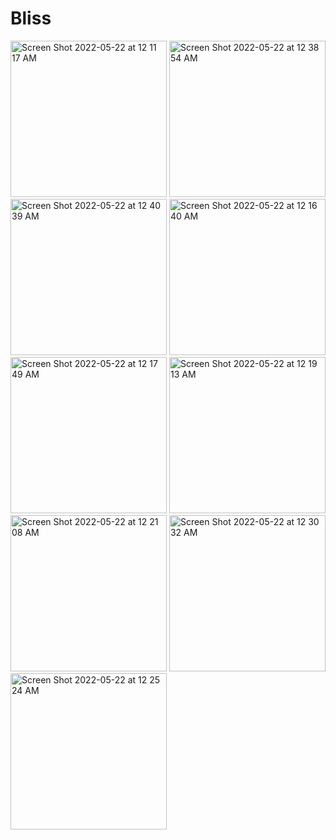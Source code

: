 # Bliss

<img width="250" alt="Screen Shot 2022-05-22 at 12 11 17 AM" src="https://user-images.githubusercontent.com/91225565/169678193-221c8930-0b29-483d-a582-9f086a6b5f88.png">
<img width="250" alt="Screen Shot 2022-05-22 at 12 38 54 AM" src="https://user-images.githubusercontent.com/91225565/169678932-d555a386-f4ef-4af9-ab7a-cc4bc5ae44b2.png"><img width="250" alt="Screen Shot 2022-05-22 at 12 40 39 AM" src="https://user-images.githubusercontent.com/91225565/169678986-eef26e47-29fe-43d2-9ac0-705ca70e22d0.png">

<img width="250" alt="Screen Shot 2022-05-22 at 12 16 40 AM" src="https://user-images.githubusercontent.com/91225565/169678357-9f3e3c34-c8e3-483b-9d5c-5cb0b01bceea.png">
<img width="250" alt="Screen Shot 2022-05-22 at 12 17 49 AM" src="https://user-images.githubusercontent.com/91225565/169678391-562d1067-9c54-4db0-a880-3d26ab065a3c.png">
<img width="250" alt="Screen Shot 2022-05-22 at 12 19 13 AM" src="https://user-images.githubusercontent.com/91225565/169678424-1402b69a-aba4-44b1-9e52-ce67e54e63f9.png">

<img width="250" alt="Screen Shot 2022-05-22 at 12 21 08 AM" src="https://user-images.githubusercontent.com/91225565/169678480-badc9f5e-466f-4ebe-8e7a-479f5e81359a.png">
<img width="250" alt="Screen Shot 2022-05-22 at 12 30 32 AM" src="https://user-images.githubusercontent.com/91225565/169678698-807e0b90-eeba-402a-93d5-528838687974.png">


<img width="250" alt="Screen Shot 2022-05-22 at 12 25 24 AM" src="https://user-images.githubusercontent.com/91225565/169678579-092a497e-402e-4fe3-9577-ddb1edae4abd.png">

